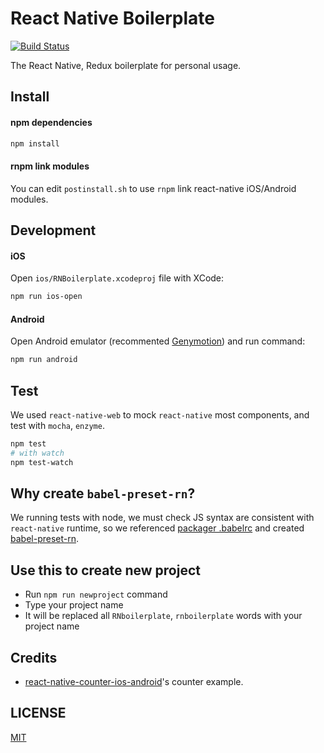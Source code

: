 # React Native Boilerplate

[![Build Status](https://travis-ci.org/jhen0409/react-native-boilerplate.svg)](https://travis-ci.org/jhen0409/react-native-boilerplate)

The React Native, Redux boilerplate for personal usage.

## Install

#### npm dependencies

```bash
npm install
```

#### rnpm link modules

You can edit `postinstall.sh` to use `rnpm` link react-native iOS/Android modules.

## Development

#### iOS

Open `ios/RNBoilerplate.xcodeproj` file with XCode:

```bash
npm run ios-open
```

#### Android

Open Android emulator (recommented [Genymotion](https://www.genymotion.com)) and run command:

```bash
npm run android
```

## Test

We used `react-native-web` to mock `react-native` most components, and test with `mocha`, `enzyme`.

```bash
npm test
# with watch
npm test-watch
```

## Why create `babel-preset-rn`?

We running tests with node, we must check JS syntax are consistent with `react-native` runtime, so we referenced [packager .babelrc](https://github.com/facebook/react-native/blob/master/packager/react-packager/.babelrc) and created [babel-preset-rn](https://github.com/jhen0409/babel-preset-rn).

## Use this to create new project

* Run `npm run newproject` command
* Type your project name
* It will be replaced all `RNboilerplate`, `rnboilerplate` words with your project name

## Credits

* [react-native-counter-ios-android](https://github.com/chentsulin/react-native-counter-ios-android)'s counter example.

## LICENSE

[MIT](LICENSE)